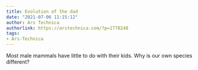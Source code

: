 ```yaml
---
title: Evolution of the dad
date: "2021-07-06 11:15:12"
author: Ars Technica
authorlink: https://arstechnica.com/?p=1778248
tags:
- Ars-Technica
---
```

Most male mammals have little to do with their kids. Why is our own species different?